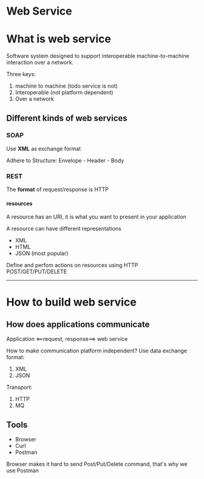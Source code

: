 # Web Service


# What is web service
Software system designed to support interoperable machine-to-machine interaction over a network.

Three keys:
1. machine to machine (todo service is not)
2. Interoperable (not platform dependent)
3. Over a network 

## Different kinds of web services
### SOAP
Use **XML** as exchange format 

Adhere to Structure: Envelope - Header - Body

### REST

The **format** of request/response is HTTP

#### resources
A resource has an URI, it is what you want to present in your application 

A resource can have different representations
- XML
- HTML
- JSON (most popular)

Define and perfom actions on resources using HTTP
POST/GET/PUT/DELETE

---

# How to build web service 

## How does applications communicate

Application <==request, response==> web service

How to make communication platform independent?
Use data exchange format:
1. XML
2. JSON

Transport:
1. HTTP
2. MQ

## Tools
- Browser
- Curl
- Postman

Browser makes it hard to send Post/Put/Delete command, that's why we use Postman
